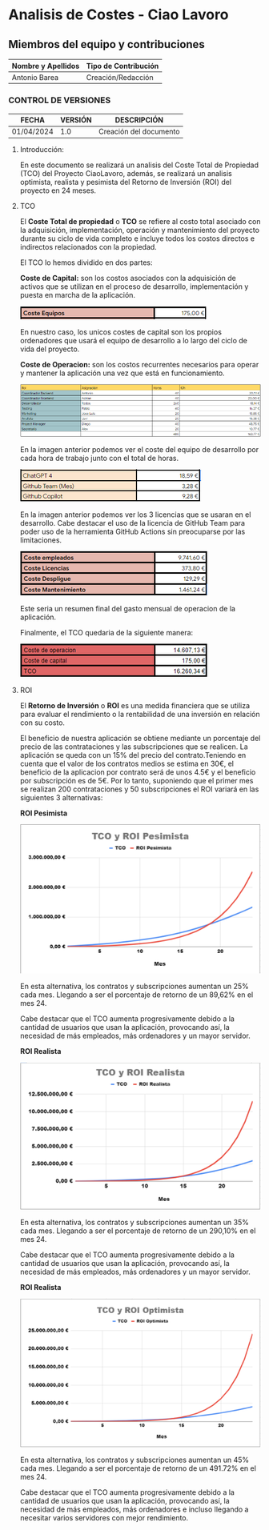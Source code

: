 # Analisis de Costes - Ciao Lavoro

## Miembros del equipo y contribuciones
| Nombre y Apellidos  | Tipo de Contribución  |
|---------------------|-----------------------|
| Antonio Barea       | Creación/Redacción   |


### CONTROL DE VERSIONES
| FECHA      | VERSIÓN | DESCRIPCIÓN                                      |
|------------|---------|--------------------------------------------------|
| 01/04/2024 | 1.0     | Creación del documento                           |




1. Introducción:

    En este documento se realizará un analisis del Coste Total de Propiedad (TCO) del Proyecto CiaoLavoro, además, se realizará un analisis optimista, realista y pesimista del Retorno de Inversión (ROI) del proyecto en 24 meses.


2. TCO

    El **Coste Total de propiedad** o **TCO** se refiere al costo total asociado con la adquisición, implementación, operación y mantenimiento del proyecto durante su ciclo de vida completo e incluye todos los costos directos e indirectos relacionados con la propiedad.

    El TCO lo hemos dividido en dos partes:

    **Coste de Capital:** son los costos asociados con la adquisición de activos que se utilizan en el proceso de desarrollo, implementación y puesta en marcha de la aplicación.

    ![](./Imagenes_Costes/CapEx.png)

    En nuestro caso, los unicos costes de capital son los propios ordenadores que usará el equipo de desarrollo a lo largo del ciclo de vida del proyecto.

    **Coste de Operacion:** son los costos recurrentes necesarios para operar y mantener la aplicación una vez que está en funcionamiento.

    ![Coste del equipo de desarrollo](./Imagenes_Costes/CosteEmpleados.png)

    En la imagen anterior podemos ver el coste del equipo de desarrollo por cada hora de trabajo junto con el total de horas.

    ![Coste de las licencias](./Imagenes_Costes/CosteLicencias.png)

    En la imagen anterior podemos ver los 3 licencias que se usaran en el desarrollo. Cabe destacar el uso de la licencia de GitHub Team para poder uso de la herramienta GitHub Actions sin preocuparse por las limitaciones.

    ![Coste de las licencias](./Imagenes_Costes/OpEx.png)

    Este seria un resumen final del gasto mensual de operacion de la aplicación.

    Finalmente, el TCO quedaria de la siguiente manera:

    ![Coste Final](./Imagenes_Costes/Final.png)


2. ROI

    El **Retorno de Inversión** o **ROI** es una medida financiera que se utiliza para evaluar el rendimiento o la rentabilidad de una inversión en relación con su costo.

    El beneficio de nuestra aplicación se obtiene mediante un porcentaje del precio de las contrataciones y las subscripciones que se realicen. La aplicación se queda con un 15% del precio del contrato.Teniendo en cuenta que el valor de los contratos medios se estima en 30€, el beneficio de la aplicacion por contrato será de unos 4.5€ y el beneficio por subscripción es de 5€. Por lo tanto, suponiendo que el primer mes se realizan 200 contrataciones y 50 subscripciones el ROI variará en las siguientes 3 alternativas:

    **ROI Pesimista** 

    ![ROI pesimista](./Imagenes_Costes/ROIPesimista.png)

    En esta alternativa, los contratos y subscripciones aumentan un 25% cada mes. Llegando a ser el porcentaje de retorno de un 89,62% en el mes 24.

    Cabe destacar que el TCO aumenta progresivamente debido a la cantidad de usuarios que usan la aplicación, provocando así, la necesidad de más empleados, más ordenadores y un mayor servidor.

    **ROI Realista**

    ![ROI realista](./Imagenes_Costes/ROIRealista.png)

    En esta alternativa, los contratos y subscripciones aumentan un 35% cada mes. Llegando a ser el porcentaje de retorno de un 290,10% en el mes 24.

    Cabe destacar que el TCO aumenta progresivamente debido a la cantidad de usuarios que usan la aplicación, provocando así, la necesidad de más empleados, más ordenadores y un mayor servidor.

    **ROI Realista**

    ![ROI optimista](./Imagenes_Costes/ROIOptimista.png)

    En esta alternativa, los contratos y subscripciones aumentan un 45% cada mes. Llegando a ser el porcentaje de retorno de un 491.72% en el mes 24.

    Cabe destacar que el TCO aumenta progresivamente debido a la cantidad de usuarios que usan la aplicación, provocando así, la necesidad de más empleados, más ordenadores e incluso llegando a necesitar varios servidores con mejor rendimiento.
